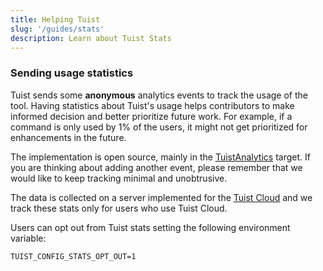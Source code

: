 ```yaml
---
title: Helping Tuist
slug: '/guides/stats'
description: Learn about Tuist Stats
---
```


### Sending usage statistics

Tuist sends some **anonymous** analytics events to track the usage of the tool.
Having statistics about Tuist's usage helps contributors to make informed decision and better prioritize future work.
For example, if a command is only used by 1% of the users, it might not get prioritized for enhancements in the future.

The implementation is open source, mainly in the [TuistAnalytics](https://github.com/tuist/tuist/tree/main/Sources/TuistAnalytics) target.
If you are thinking about adding another event, please remember that we would like to keep tracking minimal and unobtrusive.

The data is collected on a server implemented for the [Tuist Cloud](https://cloud.tuist.io/) and we track these stats only for users who use Tuist Cloud.

Users can opt out from Tuist stats setting the following environment variable:

```
TUIST_CONFIG_STATS_OPT_OUT=1
```
